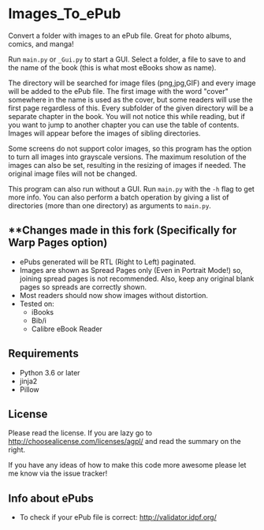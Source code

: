 Images_To_ePub
==============

Convert a folder with images to an ePub file. Great for photo albums, comics, and manga!

Run <code>main.py</code> or <code>_Gui.py</code> to start a GUI. Select a folder, a file to save to and the name of the book (this is what most eBooks show as name).

The directory will be searched for image files (png,jpg,GIF) and every image will be added to the ePub file.
The first image with the word "cover" somewhere in the name is used as the cover, but some readers will use the first page regardless of this.
Every subfolder of the given directory will be a separate chapter in the book.
You will not notice this while reading, but if you want to jump to another chapter you can use the table of contents. Images will appear before the images of sibling directories.

Some screens do not support color images, so this program has the option to turn all images into grayscale versions.
The maximum resolution of the images can also be set, resulting in the resizing of images if needed.
The original image files will not be changed.

This program can also run without a GUI. Run <code>main.py</code> with the <code>-h</code> flag to get more info.
You can also perform a batch operation by giving a list of directories (more than one directory) as arguments to <code>main.py</code>.

**Changes made in this fork (Specifically for Warp Pages option)
----------------------------------------------------------------
* ePubs generated will be RTL (Right to Left) paginated.
* Images are shown as Spread Pages only (Even in Portrait Mode!) so, joining spread pages is not recommended. Also, keep any original blank pages so spreads are correctly shown.
* Most readers should now show images without distortion.
* Tested on:
  * iBooks
  * Bib/i
  * Calibre eBook Reader


Requirements
------------

* Python 3.6 or later
* jinja2
* Pillow

License
-------

Please read the license. If you are lazy go to http://choosealicense.com/licenses/agpl/ and read the summary on the right.

If you have any ideas of how to make this code more awesome please let me know via the issue tracker!

Info about ePubs
----------------

* To check if your ePub file is correct: http://validator.idpf.org/
